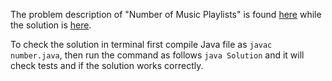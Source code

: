 The problem description of "Number of Music Playlists" is found [here](https://leetcode.com/problems/number-of-music-playlists/description/) while the solution is [here](https://github.com/aurimas13/Solutions-To-Problems/blob/main/LeetCode/Java%20Solutions/Number%20of%20Music%20Playlists/number.java).

To check the solution in terminal first compile Java file as `javac number.java`, then run the command as follows `java Solution` and it will check tests and if the solution works correctly.
